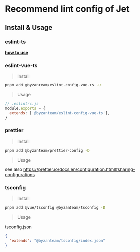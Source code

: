 # Recommend lint config of Jet

## Install & Usage

### eslint-ts

**[how to use](https://github.com/Byzanteam/jet-linter/blob/main/packages/eslint-ts/README.md)**

### eslint-vue-ts

> Install

```sh
pnpm add @byzanteam/eslint-config-vue-ts -D
```

> Usage

```js
// .eslintrc.js
module.exports = {
  extends: ['@byzanteam/eslint-config-vue-ts'],
}
```

### prettier

> Install

```sh
pnpm add @byzanteam/prettier-config -D
```

> Usage

see also https://prettier.io/docs/en/configuration.html#sharing-configurations

### tsconfig

> Install
```sh
pnpm add @vue/tsconfig @byzanteam/tsconfig -D
```

> Usage

tsconfig.json
```json
{
  "extends": "@byzanteam/tsconfig/index.json"
}
```